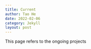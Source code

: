 ```yaml
---
title: Current
author: Tao He
date: 2022-02-06
category: Jekyll
layout: post
---
```


This page refers to the ongoing projects
